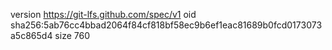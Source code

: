 version https://git-lfs.github.com/spec/v1
oid sha256:5ab76cc4bbad2064f84cf818bf58ec9b6ef1eac81689b0fcd0173073a5c865d4
size 760
